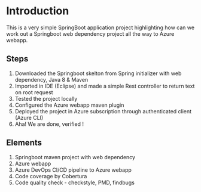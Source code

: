 # Introduction

This is a very simple SpringBoot application project highlighting how can we work out a Springboot web dependency project all the way to Azure webapp.

## Steps 
1. Downloaded the Springboot skelton from Spring initializer with web dependency, Java 8 & Maven
2. Imported in IDE (Eclipse) and made a simple Rest controller to return text on root request
3. Tested the project locally
4. Configured the Azure webapp maven plugin 
5. Deployed the project in Azure subscription through authenticated client (Azure CLI)
6. Aha! We are done, verified !

## Elements
1. Springboot maven project with web dependency
2. Azure webapp 
3. Azure DevOps CI/CD pipeline to Azure webapp
4. Code coverage by Cobertura
5. Code quality check - checkstyle, PMD, findbugs
